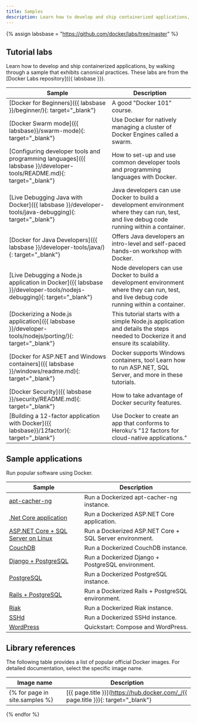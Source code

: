 ```yaml
---
title: Samples
description: Learn how to develop and ship containerized applications, by walking through samples that exhibits canonical practices.
---
```


{% assign labsbase = "https://github.com/docker/labs/tree/master" %}

## Tutorial labs

Learn how to develop and ship containerized applications, by walking through a
sample that exhibits canonical practices. These labs are from the [Docker Labs
repository]({{ labsbase }}).

| Sample | Description |
| ------ | ----------- |
| [Docker for Beginners]({{ labsbase }}/beginner/){: target="_blank"} | A good "Docker 101" course. |
| [Docker Swarm mode]({{ labsbase}}/swarm-mode){: target="_blank"} | Use Docker for natively managing a cluster of Docker Engines called a swarm. |
| [Configuring developer tools and programming languages]({{ labsbase }}/developer-tools/README.md){: target="_blank"} | How to set-up and use common developer tools and programming languages with Docker. |
| [Live Debugging Java with Docker]({{ labsbase }}/developer-tools/java-debugging){: target="_blank"} | Java developers can use Docker to build a development environment where they can run, test, and live debug code running within a container. |
| [Docker for Java Developers]({{ labsbase }}/developer-tools/java/){: target="_blank"} | Offers Java developers an intro-level and self-paced hands-on workshop with Docker. |
| [Live Debugging a Node.js application in Docker]({{ labsbase }}/developer-tools/nodejs-debugging){: target="_blank"} | Node developers can use Docker to build a development environment where they can run, test, and live debug code running within a container. |
| [Dockerizing a Node.js application]({{ labsbase }}/developer-tools/nodejs/porting/){: target="_blank"} | This tutorial starts with a simple Node.js application and details the steps needed to Dockerize it and ensure its scalability. |
| [Docker for ASP.NET and Windows containers]({{ labsbase }}/windows/readme.md){: target="_blank"} | Docker supports Windows containers, too! Learn how to run ASP.NET, SQL Server, and more in these tutorials. |
| [Docker Security]({{ labsbase }}/security/README.md){: target="_blank"} | How to take advantage of Docker security features. |
| [Building a 12-factor application with Docker]({{ labsbase}}/12factor){: target="_blank"} | Use Docker to create an app that conforms to Heroku's "12 factors for cloud-native applications." |

## Sample applications

Run popular software using Docker.

| Sample                                                                    | Description                                               |
| ------------------------------------------------------------------------- | --------------------------------------------------------- |
| [apt-cacher-ng](../engine/examples/apt-cacher-ng.md)                      | Run a Dockerized apt-cacher-ng instance.                  |
| [.Net Core application](../engine/examples/dotnetcore.md)                 | Run a Dockerized ASP.NET Core application.                |
| [ASP.NET Core + SQL Server on Linux](../compose/aspnet-mssql-compose.md)  | Run a Dockerized ASP.NET Core + SQL Server environment.   |
| [CouchDB](../engine/examples/couchdb_data_volumes.md)                     | Run a Dockerized CouchDB instance.                        |
| [Django + PostgreSQL](../compose/django.md)                               | Run a Dockerized Django + PostgreSQL environment.         |
| [PostgreSQL](../engine/examples/postgresql_service.md)                    | Run a Dockerized PostgreSQL instance.                     |
| [Rails + PostgreSQL](../compose/rails.md)                                 | Run a Dockerized Rails + PostgreSQL environment.          |
| [Riak](../engine/examples/running_riak_service.md)                        | Run a Dockerized Riak instance.                           |
| [SSHd](../engine/examples/running_ssh_service.md)                         | Run a Dockerized SSHd instance.                           |
| [WordPress](../compose/wordpress.md)                                      | Quickstart: Compose and WordPress.                        |

## Library references

The following table provides a list of popular official Docker images. For detailed documentation, select the specific image name. 

| Image name | Description |
| ---------- | ----------- |
{% for page in site.samples %}| [{{ page.title }}](https://hub.docker.com/_/{{ page.title }}){: target="_blank"} | {{ page.description | strip }} |
{% endfor %}
